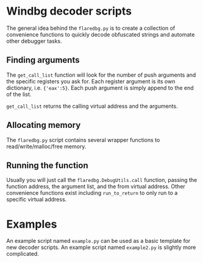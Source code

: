 # Windbg decoder scripts
The general idea behind the ```flaredbg.py``` is to create a collection of convenience functions to quickly decode obfuscated strings and automate other debugger tasks.

## Finding arguments
The ```get_call_list``` function will look for the number of push arguments and the specific registers you ask for. Each register argument is its own dictionary, i.e. ```{'eax':5}```. Each push argument is simply append to the end of the list.

```get_call_list``` returns the calling virtual address and the arguments. 

## Allocating memory
The ```flaredbg.py``` script contains several wrapper functions to read/write/malloc/free memory.

## Running the function
Usually you will just call the ```flaredbg.DebugUtils.call``` function, passing the function address, the argument list, and the from virtual address. Other convenience functions exist including ```run_to_return``` to only run to a specific virtual address.

# Examples
An example script named ```example.py``` can be used as a basic template for new decoder scripts.
An example script named ```example2.py``` is slightly more complicated.
